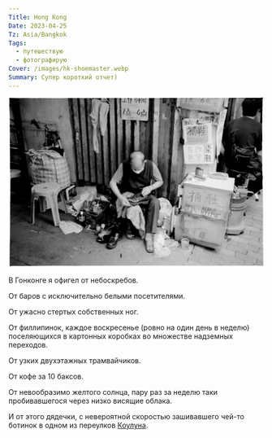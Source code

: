 ```yaml
---
Title: Hong Kong
Date: 2023-04-25
Tz: Asia/Bangkok
Tags:
  - путешествую
  - фотографирую
Cover: /images/hk-shoemaster.webp
Summary: Супер короткий отчет)
---
```


![Hong Kong shoe master, 2023](images/hk-shoemaster@2x.webp)

В Гонконге я офигел от небоскребов.

От баров с исключительно белыми посетителями.

От ужасно стертых собственных ног.

От филлипинок, каждое воскресенье (ровно на один день в неделю) поселяющихся в картонных коробках во множестве надземных переходов.

От узких двухэтажных трамвайчиков.

От кофе за 10 баксов.

От невообразимо желтого солнца, пару раз за неделю таки пробивавшегося через низко висящие облака.

И от этого дядечки, с невероятной скоростью зашивавшего чей-то ботинок в одном из переулков [Коулуна](https://ru.wikipedia.org/wiki/%D0%A6%D0%B7%D1%8E%D0%BB%D1%83%D0%BD).